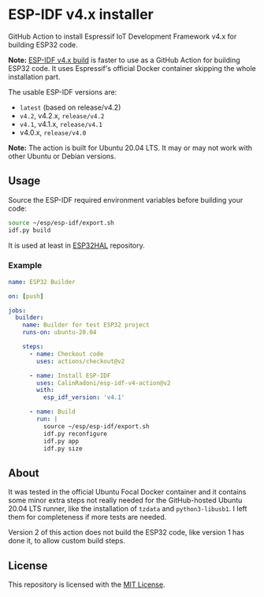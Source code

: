# ESP-IDF v4.x installer

GitHub Action to install Espressif IoT Development Framework v4.x for building ESP32 code.

**Note:** [ESP-IDF v4.x build](https://github.com/marketplace/actions/esp-idf-v4-x-build) is faster to use as a GitHub Action for
building ESP32 code. It uses Espressif's official Docker container skipping the whole installation part.

The usable ESP-IDF versions are:

- `latest` (based on release/v4.2)
- `v4.2`, v4.2.x, `release/v4.2`
- `v4.1`, v4.1.x, `release/v4.1`
- v4.0.x, `release/v4.0`

**Note:** The action is built for Ubuntu 20.04 LTS. It may or may not work with other Ubuntu or Debian versions.

## Usage

Source the ESP-IDF required environment variables before building your code:

```sh
source ~/esp/esp-idf/export.sh
idf.py build
```

It is used at least in [ESP32HAL](https://github.com/CalinRadoni/ESP32HAL) repository.

### Example

```yml
name: ESP32 Builder

on: [push]

jobs:
  builder:
    name: Builder for test ESP32 project
    runs-on: ubuntu-20.04

    steps:
      - name: Checkout code
        uses: actions/checkout@v2

      - name: Install ESP-IDF
        uses: CalinRadoni/esp-idf-v4-action@v2
        with:
          esp_idf_version: 'v4.1'

      - name: Build
        run: |
          source ~/esp/esp-idf/export.sh
          idf.py reconfigure
          idf.py app
          idf.py size
```

## About

It was tested in the official Ubuntu Focal Docker container and it contains some minor extra steps not really needed for the GitHub-hosted Ubuntu 20.04 LTS runner, like the installation of `tzdata` and `python3-libusb1`. I left them for completeness if more tests are needed.

Version 2 of this action does not build the ESP32 code, like version 1 has done it, to allow custom build steps.

## License

This repository is licensed with the [MIT License](LICENSE).
